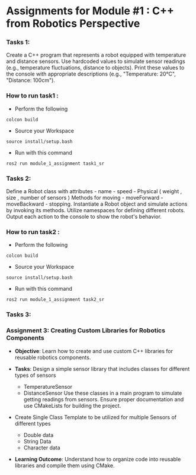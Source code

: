 # Assignments for Module #1 : C++ from Robotics Perspective

### Tasks 1:
Create a C++ program that represents a robot equipped with temperature and distance sensors.
Use hardcoded values to simulate sensor readings (e.g., temperature fluctuations, distance to objects).
Print these values to the console with appropriate descriptions (e.g., "Temperature: 20°C", "Distance: 100cm").

### How to run task1 :
- Perform the following
`````````  
colcon build
``````````````

-  Source your Workspace
``````````
source install/setup.bash
```````````


- Run with this command

````````
ros2 run module_1_assignment task1_sr

``````````

### Tasks 2:

Define a Robot class with attributes
    - name
    - speed
    - Physical ( weight , size , number of sensors )
Methods for moving
    - moveForward
    - moveBackward
    - stopping.
Instantiate a Robot object and simulate actions by invoking its methods.
Utilize namespaces for defining different robots.
Output each action to the console to show the robot's behavior.

### How to run task2 :
- Perform the following
`````````  
colcon build
``````````````

-  Source your Workspace
``````````
source install/setup.bash
```````````


- Run with this command

````````
ros2 run module_1_assignment task2_sr

``````````


### Tasks 3:

### Assignment 3: Creating Custom Libraries for Robotics Components
- **Objective**: Learn how to create and use custom C++ libraries for reusable robotics components.
- **Tasks**:
Design a simple sensor library that includes classes for different types of sensors
    - TemperatureSensor
    - DistanceSensor
Use these classes in a main program to simulate getting readings from sensors.
Ensure proper documentation and use CMakeLists for building the project.

- Create Single Class Template to be utilized for multiple Sensors of different types
    - Double data
    - String Data
    - Character data
- **Learning Outcome**: Understand how to organize code into reusable libraries and compile them using CMake.